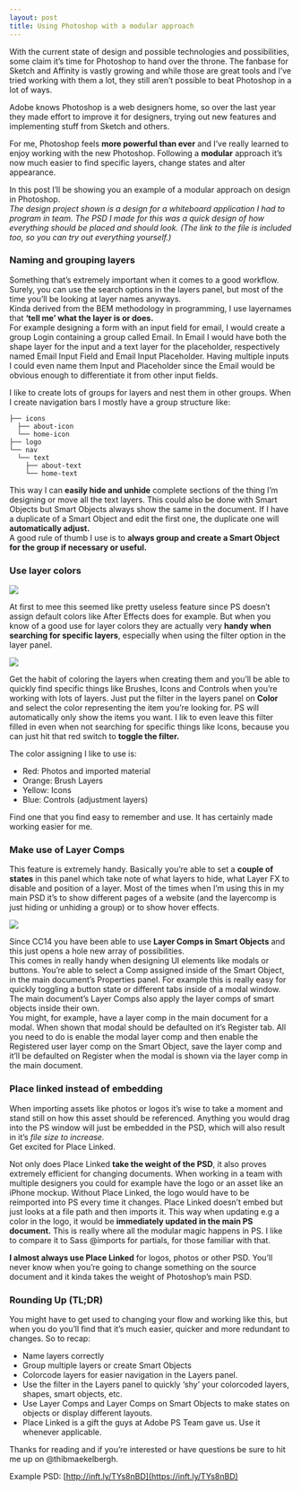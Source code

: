 ```yaml
---
layout: post
title: Using Photoshop with a modular approach
---
```


With the current state of design and possible technologies and possibilities, some claim it’s time for Photoshop to hand over the throne. The fanbase for Sketch and Affinity is vastly growing and while those are great tools and I’ve tried working with them a lot, they still aren’t possible to beat Photoshop in a lot of ways.

Adobe knows Photoshop is a web designers home, so over the last year they made effort to improve it for designers, trying out new features and implementing stuff from Sketch and others.

For me, Photoshop feels **more powerful than ever** and I’ve really learned to enjoy working with the new Photoshop. Following a **modular** approach it’s now much easier to find specific layers, change states and alter appearance.

In this post I’ll be showing you an example of a modular approach on design in Photoshop.  
*The design project shown is a design for a whiteboard application I had to program in team. The PSD I made for this was a quick design of how everything should be placed and should look. (The link to the file is included too, so you can try out everything yourself.)*

### Naming and grouping layers
Something that’s extremely important when it comes to a good workflow. Surely, you can use the search options in the layers panel, but most of the time you’ll be looking at layer names anyways.  
Kinda derived from the BEM methodology in programming, I use layernames that **‘tell me’ what the layer is or does.**  
For example designing a form with an input field for email, I would create a group Login containing a group called Email. In Email I would have both the shape layer for the input and a text layer for the placeholder, respectively named Email Input Field and Email Input Placeholder. Having multiple inputs I could even name them Input and Placeholder since the Email would be obvious enough to differentiate it from other input fields.

I like to create lots of groups for layers and nest them in other groups. When I create navigation bars I mostly have a group structure like:

```console
├── icons
  ├── about-icon
  └── home-icon
├── logo
└── nav
  └── text
    ├── about-text
    └── home-text
```

This way I can **easily hide and unhide** complete sections of the thing I’m designing or move all the text layers. This could also be done with Smart Objects but Smart Objects always show the same in the document. If I have a duplicate of a Smart Object and edit the first one, the duplicate one will **automatically adjust.**  
A good rule of thumb I use is to **always group and create a Smart Object for the group if necessary or useful.**

### Use layer colors

![](https://imgur.com/mMGLccB.png)

At first to mee this seemed like pretty useless feature since PS doesn’t assign default colors like After Effects does for example. But when you know of a good use for layer colors they are actually very **handy when searching for specific layers**, especially when using the filter option in the layer panel.

![](https://imgur.com/HzGzY5t.png)

Get the habit of coloring the layers when creating them and you’ll be able to quickly find specific things like Brushes, Icons and Controls when you’re working with lots of layers. Just put the filter in the layers panel on **Color** and select the color representing the item you’re looking for. PS will automatically only show the items you want. I lik to even leave this filter filled in even when not searching for specific things like Icons, because you can just hit that red switch to **toggle the filter.**

The color assigning I like to use is:

- Red: Photos and imported material
- Orange: Brush Layers
- Yellow: Icons
- Blue: Controls (adjustment layers)

Find one that you find easy to remember and use. It has certainly made working easier for me.

### Make use of Layer Comps

This feature is extremely handy. Basically you’re able to set a **couple of states** in this panel which take note of what layers to hide, what Layer FX to disable and position of a layer. Most of the times when I’m using this in my main PSD it’s to show different pages of a website (and the layercomp is just hiding or unhiding a group) or to show hover effects.

![](https://i.giphy.com/5xaOcLtqMcjX6SAjGXC.gif)

Since CC14 you have been able to use **Layer Comps in Smart Objects** and this just opens a hole new array of possibilities.  
This comes in really handy when designing UI elements like modals or buttons. You’re able to select a Comp assigned inside of the Smart Object, in the main document’s Properties panel. For example this is really easy for quickly toggling a button state or different tabs inside of a modal window.  
The main document’s Layer Comps also apply the layer comps of smart objects inside their own.  
You might, for example, have a layer comp in the main document for a modal. When shown that modal should be defaulted on it’s Register tab. All you need to do is enable the modal layer comp and then enable the Registered user layer comp on the Smart Object, save the layer comp and it’ll be defaulted on Register when the modal is shown via the layer comp in the main document.

### Place linked instead of embedding

When importing assets like photos or logos it’s wise to take a moment and stand still on how this asset should be referenced. Anything you would drag into the PS window will just be embedded in the PSD, which will also result in it’s *file size to increase.*  
Get excited for Place Linked.

Not only does Place Linked **take the weight of the PSD**, it also proves extremely efficient for changing documents. When working in a team with multiple designers you could for example have the logo or an asset like an iPhone mockup. Without Place Linked, the logo would have to be reimported into PS every time it changes. Place Linked doesn’t embed but just looks at a file path and then imports it. This way when updating e.g a color in the logo, it would be **immediately updated in the main PS document.** This is really where all the modular magic happens in PS. I like to compare it to Sass @imports for partials, for those familiar with that.

**I almost always use Place Linked** for logos, photos or other PSD. You’ll never know when you’re going to change something on the source document and it kinda takes the weight of Photoshop’s main PSD.

### Rounding Up (TL;DR)

You might have to get used to changing your flow and working like this, but when you do you’ll find that it’s much easier, quicker and more redundant to changes. So to recap:

- Name layers correctly
- Group multiple layers or create Smart Objects
- Colorcode layers for easier navigation in the Layers panel.
- Use the filter in the Layers panel to quickly ‘shy’ your colorcoded layers, shapes, smart objects, etc.
- Use Layer Comps and Layer Comps on Smart Objects to make states on objects or  display different layouts.
- Place Linked is a gift the guys at Adobe PS Team gave us. Use it whenever  applicable.

Thanks for reading and if you’re interested or have questions be sure to hit me up on @thibmaekelbergh.

Example PSD: [http://inft.ly/TYs8nBD](https://inft.ly/TYs8nBD)
